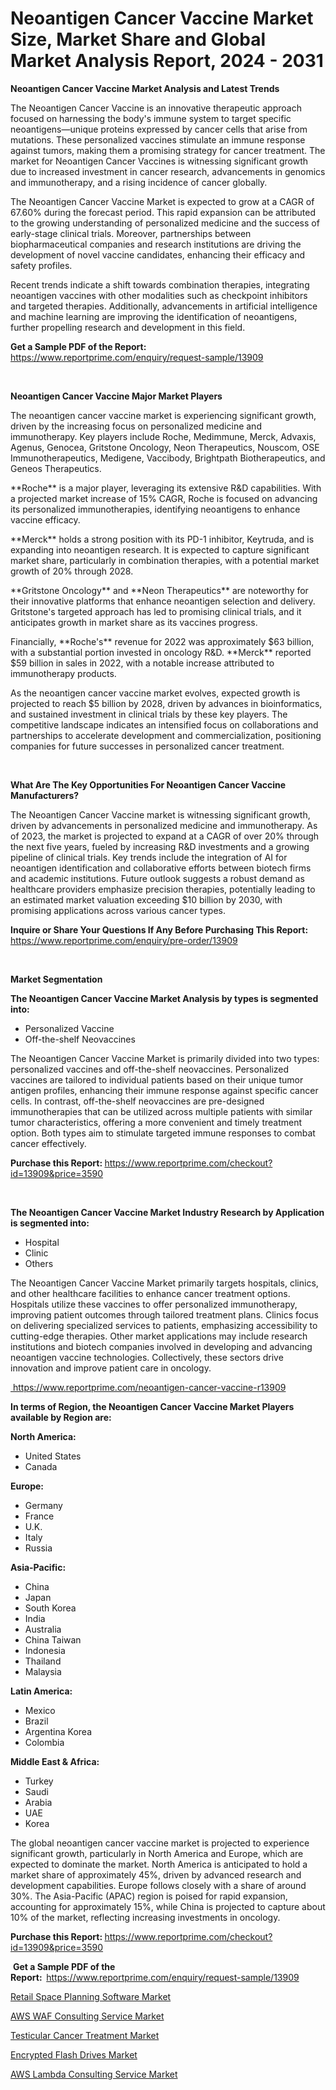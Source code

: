 <p><h1>Neoantigen Cancer Vaccine Market Size, Market Share and Global Market Analysis Report, 2024 - 2031</h1></p><p><strong>Neoantigen Cancer Vaccine Market Analysis and Latest Trends</strong></p>
<p><p>The Neoantigen Cancer Vaccine is an innovative therapeutic approach focused on harnessing the body's immune system to target specific neoantigens—unique proteins expressed by cancer cells that arise from mutations. These personalized vaccines stimulate an immune response against tumors, making them a promising strategy for cancer treatment. The market for Neoantigen Cancer Vaccines is witnessing significant growth due to increased investment in cancer research, advancements in genomics and immunotherapy, and a rising incidence of cancer globally.</p><p>The Neoantigen Cancer Vaccine Market is expected to grow at a CAGR of 67.60% during the forecast period. This rapid expansion can be attributed to the growing understanding of personalized medicine and the success of early-stage clinical trials. Moreover, partnerships between biopharmaceutical companies and research institutions are driving the development of novel vaccine candidates, enhancing their efficacy and safety profiles.</p><p>Recent trends indicate a shift towards combination therapies, integrating neoantigen vaccines with other modalities such as checkpoint inhibitors and targeted therapies. Additionally, advancements in artificial intelligence and machine learning are improving the identification of neoantigens, further propelling research and development in this field.</p></p>
<p><strong>Get a Sample PDF of the Report:&nbsp;</strong> <a href="https://www.reportprime.com/enquiry/request-sample/13909">https://www.reportprime.com/enquiry/request-sample/13909</a></p>
<p>&nbsp;</p>
<p><strong>Neoantigen Cancer Vaccine Major Market Players</strong></p>
<p><p>The neoantigen cancer vaccine market is experiencing significant growth, driven by the increasing focus on personalized medicine and immunotherapy. Key players include Roche, Medimmune, Merck, Advaxis, Agenus, Genocea, Gritstone Oncology, Neon Therapeutics, Nouscom, OSE Immunotherapeutics, Medigene, Vaccibody, Brightpath Biotherapeutics, and Geneos Therapeutics.</p><p>**Roche** is a major player, leveraging its extensive R&D capabilities. With a projected market increase of 15% CAGR, Roche is focused on advancing its personalized immunotherapies, identifying neoantigens to enhance vaccine efficacy.</p><p>**Merck** holds a strong position with its PD-1 inhibitor, Keytruda, and is expanding into neoantigen research. It is expected to capture significant market share, particularly in combination therapies, with a potential market growth of 20% through 2028.</p><p>**Gritstone Oncology** and **Neon Therapeutics** are noteworthy for their innovative platforms that enhance neoantigen selection and delivery. Gritstone's targeted approach has led to promising clinical trials, and it anticipates growth in market share as its vaccines progress.</p><p>Financially, **Roche's** revenue for 2022 was approximately $63 billion, with a substantial portion invested in oncology R&D. **Merck** reported $59 billion in sales in 2022, with a notable increase attributed to immunotherapy products. </p><p>As the neoantigen cancer vaccine market evolves, expected growth is projected to reach $5 billion by 2028, driven by advances in bioinformatics, and sustained investment in clinical trials by these key players. The competitive landscape indicates an intensified focus on collaborations and partnerships to accelerate development and commercialization, positioning companies for future successes in personalized cancer treatment.</p></p>
<p>&nbsp;</p>
<p><strong>What Are The Key Opportunities For Neoantigen Cancer Vaccine Manufacturers?</strong></p>
<p><p>The Neoantigen Cancer Vaccine market is witnessing significant growth, driven by advancements in personalized medicine and immunotherapy. As of 2023, the market is projected to expand at a CAGR of over 20% through the next five years, fueled by increasing R&D investments and a growing pipeline of clinical trials. Key trends include the integration of AI for neoantigen identification and collaborative efforts between biotech firms and academic institutions. Future outlook suggests a robust demand as healthcare providers emphasize precision therapies, potentially leading to an estimated market valuation exceeding $10 billion by 2030, with promising applications across various cancer types.</p></p>
<p><strong>Inquire or Share Your Questions If Any Before Purchasing This Report:</strong> <a href="https://www.reportprime.com/enquiry/pre-order/13909">https://www.reportprime.com/enquiry/pre-order/13909</a></p>
<p>&nbsp;</p>
<p><strong>Market Segmentation</strong></p>
<p><strong>The Neoantigen Cancer Vaccine Market Analysis by types is segmented into:</strong></p>
<p><ul><li>Personalized Vaccine</li><li>Off-the-shelf Neovaccines</li></ul></p>
<p><p>The Neoantigen Cancer Vaccine Market is primarily divided into two types: personalized vaccines and off-the-shelf neovaccines. Personalized vaccines are tailored to individual patients based on their unique tumor antigen profiles, enhancing their immune response against specific cancer cells. In contrast, off-the-shelf neovaccines are pre-designed immunotherapies that can be utilized across multiple patients with similar tumor characteristics, offering a more convenient and timely treatment option. Both types aim to stimulate targeted immune responses to combat cancer effectively.</p></p>
<p><strong>Purchase this Report:&nbsp;</strong><a href="https://www.reportprime.com/checkout?id=13909&price=3590">https://www.reportprime.com/checkout?id=13909&price=3590</a></p>
<p>&nbsp;</p>
<p><strong>The Neoantigen Cancer Vaccine Market Industry Research by Application is segmented into:</strong></p>
<p><ul><li>Hospital</li><li>Clinic</li><li>Others</li></ul></p>
<p><p>The Neoantigen Cancer Vaccine Market primarily targets hospitals, clinics, and other healthcare facilities to enhance cancer treatment options. Hospitals utilize these vaccines to offer personalized immunotherapy, improving patient outcomes through tailored treatment plans. Clinics focus on delivering specialized services to patients, emphasizing accessibility to cutting-edge therapies. Other market applications may include research institutions and biotech companies involved in developing and advancing neoantigen vaccine technologies. Collectively, these sectors drive innovation and improve patient care in oncology.</p></p>
<p><a href="https://www.reportprime.com/neoantigen-cancer-vaccine-r13909">&nbsp;https://www.reportprime.com/neoantigen-cancer-vaccine-r13909</a></p>
<p><strong>In terms of Region, the Neoantigen Cancer Vaccine Market Players available by Region are:</strong></p>
<p>
    <p> <strong> North America: </strong>
        <ul>
            <li>United States</li>
            <li>Canada</li>
        </ul>
        </p> 
    <p> <strong> Europe: </strong>
        <ul>
            <li>Germany</li>
            <li>France</li>
            <li>U.K.</li>
            <li>Italy</li>
            <li>Russia</li>
        </ul>
        </p> 
    <p> <strong> Asia-Pacific: </strong>
        <ul>
            <li>China</li>
            <li>Japan</li>
            <li>South Korea</li>
            <li>India</li>
            <li>Australia</li>
            <li>China Taiwan</li>
            <li>Indonesia</li>
            <li>Thailand</li>
            <li>Malaysia</li>
        </ul>
        </p> 
    <p> <strong> Latin America: </strong>
        <ul>
            <li>Mexico</li>
            <li>Brazil</li>
            <li>Argentina Korea</li>
            <li>Colombia</li>
        </ul>
        </p> 
    <p> <strong> Middle East & Africa: </strong>
        <ul>
            <li>Turkey</li>
            <li>Saudi</li>
            <li>Arabia</li>
            <li>UAE</li>
            <li>Korea</li>
        </ul>
    </p>
    </p>
<p><p>The global neoantigen cancer vaccine market is projected to experience significant growth, particularly in North America and Europe, which are expected to dominate the market. North America is anticipated to hold a market share of approximately 45%, driven by advanced research and development capabilities. Europe follows closely with a share of around 30%. The Asia-Pacific (APAC) region is poised for rapid expansion, accounting for approximately 15%, while China is projected to capture about 10% of the market, reflecting increasing investments in oncology.</p></p>
<p><strong>Purchase this Report: </strong><a href="https://www.reportprime.com/checkout?id=13909&price=3590">https://www.reportprime.com/checkout?id=13909&price=3590</a></p>
<p>&nbsp;<strong>Get a Sample PDF of the Report:&nbsp;&nbsp;</strong><a href="https://www.reportprime.com/enquiry/request-sample/13909">https://www.reportprime.com/enquiry/request-sample/13909</a></p>
<p><strong></strong></p>
<p><p><a href="https://issuu.com/reportprime-2/docs/retail-space-planning-software-mark_fbdca72b853a2a">Retail Space Planning Software Market</a></p><p><a href="https://medium.com/@woods76241/the-aws-waf-consulting-service-market-has-witnessed-significant-growth-in-recent-years-and-this-0bfff377ce0f">AWS WAF Consulting Service Market</a></p><p><a href="https://github.com/joannesouthgate/Market-Research-Report-List-5/blob/main/testicular-cancer-treatment-market.md">Testicular Cancer Treatment Market</a></p><p><a href="https://www.linkedin.com/pulse/encrypted-flash-drives-industry-sector-market-dynamics-future-uyobe?trackingId=8UX2waeATWaCGQSyRqm3tw%3D%3D">Encrypted Flash Drives Market</a></p><p><a href="https://medium.com/@woods76241/the-comprehensive-aws-lambda-consulting-service-market-research-report-is-essential-for-09c5c91f005d">AWS Lambda Consulting Service Market</a></p></p>